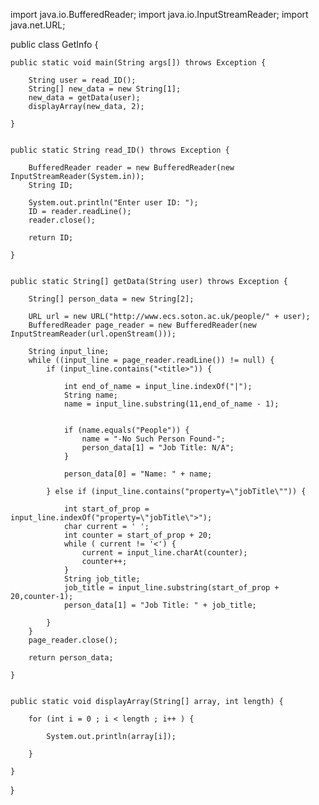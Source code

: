 
import java.io.BufferedReader;
import java.io.InputStreamReader;
import java.net.URL;
 
public class GetInfo {
   
    public static void main(String args[]) throws Exception {
       
        String user = read_ID(); 
        String[] new_data = new String[1]; 
        new_data = getData(user); 
        displayArray(new_data, 2); 
       
    }
   
   
    public static String read_ID() throws Exception {
       
        BufferedReader reader = new BufferedReader(new InputStreamReader(System.in));
        String ID;
       
        System.out.println("Enter user ID: ");
        ID = reader.readLine();
        reader.close();
       
        return ID;
       
    }
   
  
    public static String[] getData(String user) throws Exception {
   
        String[] person_data = new String[2];
       
        URL url = new URL("http://www.ecs.soton.ac.uk/people/" + user); 
        BufferedReader page_reader = new BufferedReader(new InputStreamReader(url.openStream())); 
       
        String input_line; 
        while ((input_line = page_reader.readLine()) != null) { 
            if (input_line.contains("<title>")) { 
               
                int end_of_name = input_line.indexOf("|"); 
                String name; 
                name = input_line.substring(11,end_of_name - 1); 
               
               
                if (name.equals("People")) {
                    name = "-No Such Person Found-";
                    person_data[1] = "Job Title: N/A";
                }
               
                person_data[0] = "Name: " + name; 
               
            } else if (input_line.contains("property=\"jobTitle\"")) { 
               
                int start_of_prop = input_line.indexOf("property=\"jobTitle\">");
                char current = ' '; 
                int counter = start_of_prop + 20; 
                while ( current != '<') {
                    current = input_line.charAt(counter);
                    counter++;
                }
                String job_title;
                job_title = input_line.substring(start_of_prop + 20,counter-1);  
                person_data[1] = "Job Title: " + job_title; 
               
            }
        }
        page_reader.close();
       
        return person_data;
       
    }
 

    public static void displayArray(String[] array, int length) {
   
        for (int i = 0 ; i < length ; i++ ) {
           
            System.out.println(array[i]);
           
        }
       
    }
   
}
